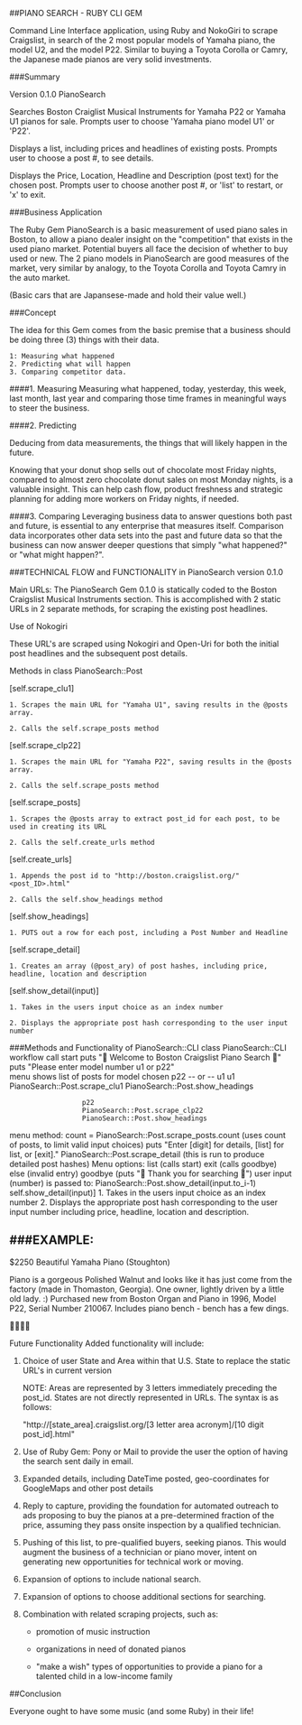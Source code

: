 ##PIANO SEARCH - RUBY CLI GEM

Command Line Interface application, using Ruby and NokoGiri to scrape Craigslist, in search of the 2 most popular models of Yamaha piano, the model U2, and the model P22. Similar to buying a Toyota Corolla or Camry, the Japanese made pianos are very solid investments.


###Summary

Version 0.1.0 PianoSearch

Searches Boston Craiglist Musical Instruments for Yamaha P22 or Yamaha U1 pianos for sale.
Prompts user to choose 'Yamaha piano model U1' or 'P22'.

Displays a list, including prices and headlines of existing posts.
Prompts user to choose a post #, to see details.

Displays the Price, Location, Headline and Description (post text) for the chosen post.
Prompts user to choose another post #, or 'list' to restart, or 'x' to exit.

 

###Business Application

The Ruby Gem PianoSearch is a basic measurement of used piano sales in Boston, to allow a piano dealer insight on the "competition" that exists in the used piano market. Potential buyers all face the decision of whether to buy used or new. The 2 piano models in PianoSearch are good measures of the market, very similar by analogy, to the Toyota Corolla and Toyota Camry in the auto market.

(Basic cars that are Japansese-made and hold their value well.)

 

###Concept

The idea for this Gem comes from the basic premise that a business should be doing three (3) things with their data.

    1: Measuring what happened   
    2. Predicting what will happen  
    3. Comparing competitor data. 

####1. Measuring
Measuring what happened, today, yesterday, this week, last month, last year and comparing those time frames in meaningful ways to steer the business.

####2. Predicting

Deducing from data measurements, the things that will likely happen in the future.

Knowing that your donut shop sells out of chocolate most Friday nights, compared to almost zero chocolate donut sales on most Monday nights, is a valuable insight. This can help cash flow, product freshness and strategic planning for adding more workers on Friday nights, if needed.

####3. Comparing
Leveraging business data to answer questions both past and future, is essential to any enterprise that measures itself. Comparison data incorporates other data sets into the past and future data so that the business can now answer deeper questions that simply "what happened?" or "what might happen?".


###TECHNICAL FLOW and FUNCTIONALITY in PianoSearch version 0.1.0

Main URLs:
The PianoSearch Gem 0.1.0 is statically coded to the Boston Craigslist Musical Instruments section. This is accomplished with 2 static URLs in 2 separate methods, for scraping the existing post headlines.

Use of Nokogiri

These URL's are scraped using Nokogiri and Open-Uri for both the initial post headlines and the subsequent post details.

Methods in class PianoSearch::Post

[self.scrape_clu1] 

    1. Scrapes the main URL for "Yamaha U1", saving results in the @posts array.

    2. Calls the self.scrape_posts method

[self.scrape_clp22]

    1. Scrapes the main URL for "Yamaha P22", saving results in the @posts array.

    2. Calls the self.scrape_posts method

[self.scrape_posts]

    1. Scrapes the @posts array to extract post_id for each post, to be used in creating its URL

    2. Calls the self.create_urls method

[self.create_urls] 

    1. Appends the post id to "http://boston.craigslist.org/"<post_ID>.html"

    2. Calls the self.show_headings method

[self.show_headings]

    1. PUTS out a row for each post, including a Post Number and Headline

[self.scrape_detail]

    1. Creates an array (@post_ary) of post hashes, including price, headline, location and description

[self.show_detail(input)]

    1. Takes in the users input choice as an index number

    2. Displays the appropriate post hash corresponding to the user input number

 

###Methods and Functionality of PianoSearch::CLI
class PianoSearch::CLI workflow
call
    start
        puts "🎹  Welcome to Boston Craigslist Piano Search 🎹"
        puts "Please enter model number u1 or p22"    
            menu shows list of posts for model chosen
                p22 -- or --  u1
                      u1
                      PianoSearch::Post.scrape_clu1
                      PianoSearch::Post.show_headings
 
                      p22
                      PianoSearch::Post.scrape_clp22
                      PianoSearch::Post.show_headings

  menu method:
    count = PianoSearch::Post.scrape_posts.count (uses count of posts, to limit valid input choices)
    puts "Enter [digit] for details, [list] for list, or [exit]."
    PianoSearch::Post.scrape_detail (this is run to produce detailed post hashes)
    Menu options:
      list (calls start)
      exit (calls goodbye)
      else (invalid entry)
      goodbye (puts "🎹 Thank you for searching 🎹")
      user input (number) is passed to:
        PianoSearch::Post.show_detail(input.to_i-1)
            self.show_detail(input)]
                1. Takes in the users input choice as an index number
                2. Displays the appropriate post hash corresponding to the user input number including price, headline, location and description.

###EXAMPLE:
--------------------------------------------------------------------------------
$2250  Beautiful Yamaha Piano   (Stoughton)

Piano is a gorgeous Polished Walnut and looks like it has just come from the factory (made in Thomaston, Georgia). One owner, lightly driven by a little old lady. :) Purchased new from Boston Organ and Piano in 1996, Model P22, Serial Number 210067. Includes piano bench - bench has a few dings.

🎹🎹🎹🎹


Future Functionality
Added functionality will include:

1. Choice of user State and Area within that U.S. State to replace the static URL's in current version

   NOTE: Areas are represented by 3 letters immediately preceding the post_id. States are not directly represented in URLs.  The syntax is as follows:   

   "http://[state_area].craigslist.org/[3 letter area acronym]/[10 digit post_id].html"

2. Use of Ruby Gem: Pony or Mail to provide the user the option of having the search sent daily in email.

3. Expanded details, including DateTime posted, geo-coordinates for GoogleMaps and other post details

4. Reply to capture, providing the foundation for automated outreach to ads proposing to buy the pianos at a pre-determined fraction of the price, assuming they pass onsite inspection by a qualified technician.

5. Pushing of this list, to pre-qualified buyers, seeking pianos. This would augment the business of a technician or piano mover, intent on generating new opportunities for technical work or moving.

6. Expansion of options to include national search.

7. Expansion of options to choose additional sections for searching.

8. Combination with related scraping projects, such as:

    - promotion of music instruction

    - organizations in need of donated pianos

    - "make a wish" types of opportunities to provide a piano for a talented child in a low-income family

##Conclusion

Everyone ought to have some music (and some Ruby) in their life!